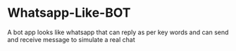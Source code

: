 # Whatsapp-Like-BOT
A bot app looks like whatsapp that can reply as per key words and can send and receive message to simulate a real chat
